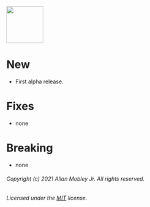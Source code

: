 <img align="center" src="https://avatars2.githubusercontent.com/u/76873423" width="96" height="96" />

# New
  * First alpha release.

# Fixes
  * none

# Breaking
  * none

###### Copyright (c) 2021 Allan Mobley Jr. All rights reserved.
###### Licensed under the [MIT](./LICENSE) license.